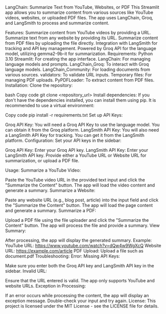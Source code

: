 LangChain: Summarize Text from YouTube, Websites, or PDF
This Streamlit app allows you to summarize content from various sources like YouTube videos, websites, or uploaded PDF files. The app uses LangChain, Groq, and LangSmith to process and summarize content.

Features:
Summarize content from YouTube videos by providing a URL.
Summarize text from any website by providing its URL.
Summarize content from PDF files by uploading the file directly.
Integration with LangSmith for tracking and API key management.
Powered by Groq API for the language model, utilizing gemma2-9b-it for summarization.
Requirements:
Python 3.10
Streamlit: For creating the app interface.
LangChain: For managing language models and prompts.
LangChain_Groq: To interact with Groq language models.
LangChain_Community: For loading documents from various sources.
validators: To validate URL inputs.
Temporary files: For managing PDF uploads.
PyPDFLoader: To extract content from PDF files.
Installation:
Clone the repository:

bash
Copy code
git clone <repository_url>
Install dependencies: If you don't have the dependencies installed, you can install them using pip. It is recommended to use a virtual environment:

Copy code
pip install -r requirements.txt
Set up API Keys:

Groq API Key: You will need a Groq API Key to use the language model. You can obtain it from the Groq platform.
LangSmith API Key: You will also need a LangSmith API Key for tracking. You can get it from the LangSmith platform.
Configuration:
Set your API keys in the sidebar:

Groq API Key: Enter your Groq API key.
LangSmith API Key: Enter your LangSmith API key.
Provide either a YouTube URL or Website URL for summarization, or upload a PDF file.

Usage:
Summarize a YouTube Video:

Paste the YouTube video URL in the provided text input and click the "Summarize the Content" button. The app will load the video content and generate a summary.
Summarize a Website:

Paste any website URL (e.g., blog post, article) into the input field and click the "Summarize the Content" button. The app will load the page content and generate a summary.
Summarize a PDF:

Upload a PDF file using the file uploader and click the "Summarize the Content" button. The app will process the file and provide a summary.
View Summary:

After processing, the app will display the generated summary.
Example:
YouTube URL: https://www.youtube.com/watch?v=dQw4w9WgXcQ
Website URL: https://example.com/article
PDF Upload: Upload a file such as document.pdf
Troubleshooting:
Error: Missing API Keys:

Make sure you enter both the Groq API key and LangSmith API key in the sidebar.
Invalid URL:

Ensure that the URL entered is valid. The app only supports YouTube and website URLs.
Exception in Processing:

If an error occurs while processing the content, the app will display an exception message. Double-check your input and try again.
License:
This project is licensed under the MIT License - see the LICENSE file for details.
